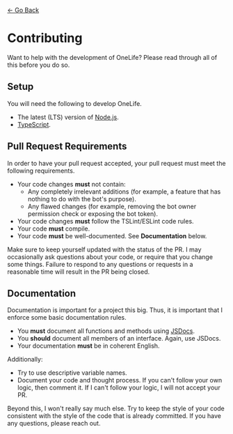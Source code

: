 [← Go Back](https://github.com/ewang2002/OneLife/blob/master/docs/docs-guide.md)

# Contributing
Want to help with the development of OneLife? Please read through all of this before you do so.

## Setup
You will need the following to develop OneLife.
- The latest (LTS) version of [Node.js](https://nodejs.org/en/).
- [TypeScript](https://www.typescriptlang.org/). 

## Pull Request Requirements
In order to have your pull request accepted, your pull request must meet the following requirements.
- Your code changes **must** not contain:
  - Any completely irrelevant additions (for example, a feature that has nothing to do with the bot's purpose).
  - Any flawed changes (for example, removing the bot owner permission check or exposing the bot token). 
- Your code changes **must** follow the TSLint/ESLint code rules. 
- Your code **must** compile.
- Your code **must** be well-documented. See **Documentation** below. 

Make sure to keep yourself updated with the status of the PR. I may occasionally ask questions about your code, or 
require that you change some things. Failure to respond to any questions or requests in a reasonable time will 
result in the PR being closed.

## Documentation
Documentation is important for a project this big. Thus, it is important that I enforce some basic documentation rules.
- You **must** document all functions and methods using [JSDocs](https://jsdoc.app/about-getting-started.html). 
- You **should** document all members of an interface. Again, use JSDocs.
- Your documentation **must** be in coherent English. 

Additionally:
- Try to use descriptive variable names.
- Document your code and thought process. If you can't follow your own logic, then comment it. If I can't follow 
  your logic, I will not accept your PR. 

Beyond this, I won't really say much else. Try to keep the style of your code consistent with the style of the code 
that is already committed. If you have any questions, please reach out.